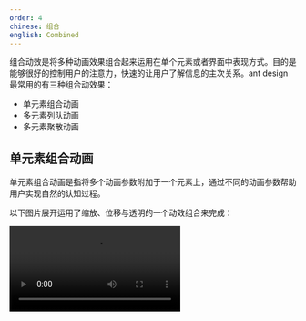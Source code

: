 ```yaml
---
order: 4
chinese: 组合
english: Combined
---
```


组合动效是将多种动画效果组合起来运用在单个元素或者界面中表现方式。目的是能够很好的控制用户的注意力，快速的让用户了解信息的主次关系。ant design 最常用的有三种组合动效果：
- 单元素组合动画
- 多元素列队动画
- 多元素聚散动画

## 单元素组合动画

单元素组合动画是指将多个动画参数附加于一个元素上，通过不同的动画参数帮助用户实现自然的认知过程。

以下图片展开运用了缩放、位移与透明的一个动效组合来完成：

<video src="https://gw.alipayobjects.com/os/rmsportal/YBANcCRaJoJHHfUDEfjI.mp4" loop="true" class="video-min"/>

## 多元素队列动画

队列一般指同个区块里的出场或出场，根据元素的排列顺序，有序的进入或依次的退出，实现更为自然的视觉过渡。

### 1.单向布局

由单例元素横向或纵向形成的布局，依次展示动效出场。

<video src="https://gw.alipayobjects.com/os/rmsportal/axrzGRjObTxHUIruLfGT.mp4" loop="true" class="video"/>

### 2.区块横纵布局

由多行元素组合的一个区块性布局，需将页面旋转 45°， 形成以左上角至右下角的一个出场顺序。

<video src="https://gw.alipayobjects.com/os/rmsportal/wZScTzhmfLHRmDsiIHhf.mp4" loop="true" class="video"/>

## 多元素聚散动画 

以中心点为主向外扩散或汇聚的一个效果，适合强调主体的突出，能够快速的让用户了解主次。

<video src="https://gw.alipayobjects.com/os/rmsportal/RgdIUjMWWlAotyTDleDf.mp4" loop="true" class="video"/>